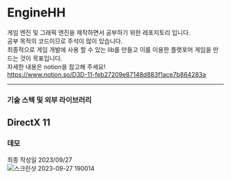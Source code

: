# EngineHH   
게임 엔진 및 그래픽 엔진을 제작하면서 공부하기 위한 레포지토리 입니다.    
공부 목적의 코드이므로 주석이 많이 있습니다.   
최종적으로 게임 개발에 사용 할 수 있는 lib를 만들고 이를 이용한 플랫포머 게임을 만드는 것이 목표입니다.   
자세한 내용은 notion을 참고해 주세요!   
https://www.notion.so/D3D-11-feb27209e87148d883f1ace7b864283a   

---
### 기술 스텍 및 외부 라이브러리
DirectX 11
---
### 데모
최종 작성일 2023/09/27    
![스크린샷 2023-09-27 190014](https://github.com/hedwig3798/EngineHH/assets/71327618/94562e43-207c-451e-a907-3fe6984b6782)

